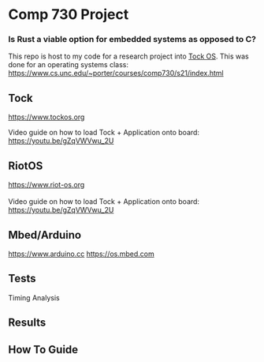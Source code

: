 # Comp 730 Project

### Is Rust a viable option for embedded systems as opposed to C? 
This repo is host to my code for a research project into [Tock OS](https://www.tockos.org). This was done for an operating systems class: https://www.cs.unc.edu/~porter/courses/comp730/s21/index.html


## Tock
https://www.tockos.org<br />  

Video guide on how to load Tock + Application onto board: https://youtu.be/gZqVWVwu_2U

## RiotOS
https://www.riot-os.org <br />    
Video guide on how to load Tock + Application onto board: https://youtu.be/gZqVWVwu_2U
## Mbed/Arduino
https://www.arduino.cc
https://os.mbed.com

## Tests
Timing Analysis

## Results

## How To Guide

